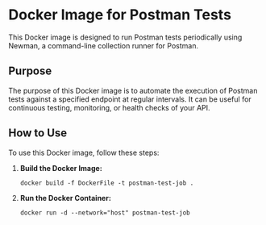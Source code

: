 # Docker Image for Postman Tests

This Docker image is designed to run Postman tests periodically using Newman, a command-line collection runner for Postman.

## Purpose

The purpose of this Docker image is to automate the execution of Postman tests against a specified endpoint at regular intervals. It can be useful for continuous testing, monitoring, or health checks of your API.

## How to Use

To use this Docker image, follow these steps:

1. **Build the Docker Image:** 
    ```shell
    docker build -f DockerFile -t postman-test-job .
    ```
2. **Run the Docker Container:**

    ```shell
    docker run -d --network="host" postman-test-job 
    ```
    


